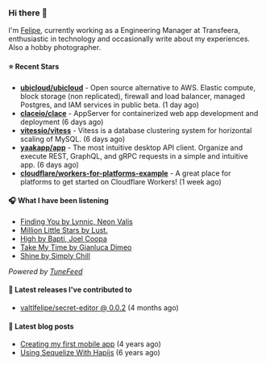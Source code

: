 ### Hi there 👋

I'm [Felipe](https://felipevm.com), currently working as a Engineering Manager at Transfeera, enthusiastic in technology and occasionally write about my experiences. Also a hobby photographer.

#### ⭐ Recent Stars
- **[ubicloud/ubicloud](https://github.com/ubicloud/ubicloud)** - Open source alternative to AWS. Elastic compute, block storage (non replicated), firewall and load balancer, managed Postgres, and IAM services in public beta. (1 day ago)
- **[claceio/clace](https://github.com/claceio/clace)** - AppServer for containerized web app development and deployment (6 days ago)
- **[vitessio/vitess](https://github.com/vitessio/vitess)** - Vitess is a database clustering system for horizontal scaling of MySQL. (6 days ago)
- **[yaakapp/app](https://github.com/yaakapp/app)** - The most intuitive desktop API client. Organize and execute REST, GraphQL, and gRPC requests in a simple and intuitive app. (6 days ago)
- **[cloudflare/workers-for-platforms-example](https://github.com/cloudflare/workers-for-platforms-example)** - A great place for platforms to get started on Cloudflare Workers! (1 week ago)

#### 🎧 What I have been listening
- [Finding You by Lynnic, Neon Valis](https://open.spotify.com/track/0WzfqSwwcm7hMjJ84b3IoS)
- [Million Little Stars by Lust.](https://open.spotify.com/track/2oe8iA4MHQnMD93f4cbcsN)
- [High by Bapti, Joel Coopa](https://open.spotify.com/track/26R0JBH2fV4GLcraALwxGo)
- [Take My Time by Gianluca Dimeo](https://open.spotify.com/track/2Tu8mjszRR7iWXRr4Lwa2a)
- [Shine by Simply Chill](https://open.spotify.com/track/1vg2iaEKcByX0OAnmuV9zU)

_Powered by [TuneFeed](https://tunefeed.app?ref=valtlfelipe-gh-profile)_ 

#### 🚀 Latest releases I've contributed to


- [valtlfelipe/secret-editor @ 0.0.2](https://github.com/valtlfelipe/secret-editor/releases/tag/0.0.2) (4 months ago)

#### 📄 Latest blog posts
- [Creating my first mobile app](https://felipevm.com/posts/creating-my-first-mobile-app/) (4 years ago)
- [Using Sequelize With Hapijs](https://felipevm.com/posts/using-sequelize-with-hapijs/) (6 years ago)
